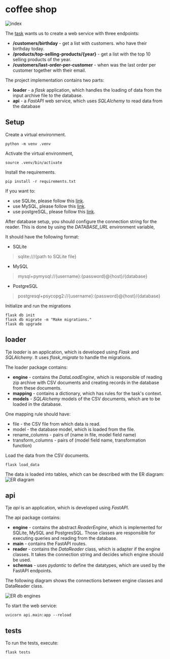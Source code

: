 # coffee shop

 ![index](https://github.com/batetopro/coffeeshop/blob/main/assets/index.png?raw=true)

The [task](https://github.com/batetopro/coffeeshop/raw/main/assets/task.pdf) 
wants us to create a web service with three endpoints:

* **/customers/birthday** - get a list with customers. who have their birthday today.
* **/products/top-selling-products/{year}** - get a list with the top 10 selling products of the year.
* **/customers/last-order-per-customer** - when was the last order per customer together with their email.

The project implementation contains two parts:
* **loader** - a *flask* application, which handles the loading of data from the 
input archive file to the database.
* **api** - a *FastAPI* web service, which uses *SQLAlchemy* to read data from the 
database

## Setup
Create a virtual environment.
```commandline
python -m venv .venv
```

Activate the virtual environment,
```commandline
source .venv/bin/activate
```

Install the requirements. 
```commandline
pip install -r requirements.txt
```

If you want to:
* use SQLite, please follow this [link](https://www.tutorialspoint.com/sqlite/sqlite_installation.htm).
* use MySQL, please follow this [link](https://www.digitalocean.com/community/tutorials/how-to-create-a-new-user-and-grant-permissions-in-mysql).
* use postgreSQL, please follow this [link](https://medium.com/coding-blocks/creating-user-database-and-adding-access-on-postgresql-8bfcd2f4a91e). 

After database setup, you should configure the connection string for the reader.
This is done by using the *DATABASE_URL* environment variable, 

It should have the following format:
* SQLite
> sqlite:///{path to SQLite file}
* MySQL
> mysql+pymysql://{username}:{password}@{host}/{database}
* PostgreSQL
> postgresql+psycopg2://{username}:{password}@{host}/{database}

Initialize and run the migrations
```commandline
flask db init
flask db migrate -m "Make migrations."
flask db upgrade
```

## loader
Tje *loader* is an application, which is developed using *Flask* and *SQLAlchemy*.
It uses *flask_migrate* to handle the migrations.

The loader package contains:
* **engine** - contains the *DataLoadEngine*, which is responsible of reading 
zip archive with CSV documents and creating records in the database from these documents.
* **mapping** - contains a dictionary, which has rules for the task's context.
* **models** - *SQLAlchemy* models of the CSV documents, which are to be loaded in the database.

One mapping rule should have:
* file - the CSV file from which data is read.
* model - the database model, which is loaded from the file.
* rename_columns - pairs of (name in file, model field name)
* transform_columns - pairs of (model field name, transformation function)

Load the data from the CSV documents.
```commandline
flask load_data
```

The data is loaded into tables, which can be described with the ER diagram:
![ER diagram](https://github.com/batetopro/coffeeshop/blob/main/assets/er.png?raw=true)

## api
Tje *api* is an application, which is developed using *FastAPI*.

The api package contains:
* **engine** - contains the abstract *ReaderEngine*, which is implemented for SQLite, MySQL and PostgresSQL.
Those classes are responsible for executing queries and reading from the database.
* **main** - contains the FastAPI routes.
* **reader** - contains the *DataReader* class, which is adapter if the engine classes.
It takes the connection string and decides which engine should be used.
* **schemas** - uses *pydantic* to define the datatypes, which are used by the FastAPI
endpoints.

The following diagram shows the connections between engine classes and DataReader class.

![ER db engines](https://github.com/batetopro/coffeeshop/blob/main/assets/readers.png?raw=true)

To start the web service:
```commandline
uvicorn api.main:app --reload
```


## tests
To run the tests, execute:
```commandline
flask tests
```
